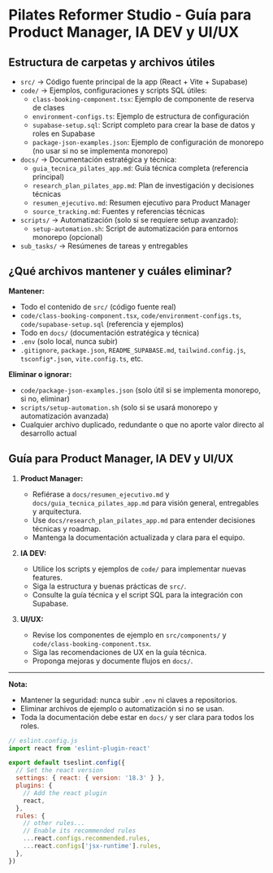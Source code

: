 
# Pilates Reformer Studio - Guía para Product Manager, IA DEV y UI/UX

## Estructura de carpetas y archivos útiles

- `src/` → Código fuente principal de la app (React + Vite + Supabase)
- `code/` → Ejemplos, configuraciones y scripts SQL útiles:
  - `class-booking-component.tsx`: Ejemplo de componente de reserva de clases
  - `environment-configs.ts`: Ejemplo de estructura de configuración
  - `supabase-setup.sql`: Script completo para crear la base de datos y roles en Supabase
  - `package-json-examples.json`: Ejemplo de configuración de monorepo (no usar si no se implementa monorepo)
- `docs/` → Documentación estratégica y técnica:
  - `guia_tecnica_pilates_app.md`: Guía técnica completa (referencia principal)
  - `research_plan_pilates_app.md`: Plan de investigación y decisiones técnicas
  - `resumen_ejecutivo.md`: Resumen ejecutivo para Product Manager
  - `source_tracking.md`: Fuentes y referencias técnicas
- `scripts/` → Automatización (solo si se requiere setup avanzado):
  - `setup-automation.sh`: Script de automatización para entornos monorepo (opcional)
- `sub_tasks/` → Resúmenes de tareas y entregables

## ¿Qué archivos mantener y cuáles eliminar?

**Mantener:**

- Todo el contenido de `src/` (código fuente real)
- `code/class-booking-component.tsx`, `code/environment-configs.ts`, `code/supabase-setup.sql` (referencia y ejemplos)
- Todo en `docs/` (documentación estratégica y técnica)
- `.env` (solo local, nunca subir)
- `.gitignore`, `package.json`, `README_SUPABASE.md`, `tailwind.config.js`, `tsconfig*.json`, `vite.config.ts`, etc.

**Eliminar o ignorar:**

- `code/package-json-examples.json` (solo útil si se implementa monorepo, si no, eliminar)
- `scripts/setup-automation.sh` (solo si se usará monorepo y automatización avanzada)
- Cualquier archivo duplicado, redundante o que no aporte valor directo al desarrollo actual

## Guía para Product Manager, IA DEV y UI/UX

1. **Product Manager:**
   - Refiérase a `docs/resumen_ejecutivo.md` y `docs/guia_tecnica_pilates_app.md` para visión general, entregables y arquitectura.
   - Use `docs/research_plan_pilates_app.md` para entender decisiones técnicas y roadmap.
   - Mantenga la documentación actualizada y clara para el equipo.

2. **IA DEV:**
   - Utilice los scripts y ejemplos de `code/` para implementar nuevas features.
   - Siga la estructura y buenas prácticas de `src/`.
   - Consulte la guía técnica y el script SQL para la integración con Supabase.

3. **UI/UX:**
   - Revise los componentes de ejemplo en `src/components/` y `code/class-booking-component.tsx`.
   - Siga las recomendaciones de UX en la guía técnica.
   - Proponga mejoras y documente flujos en `docs/`.

---

**Nota:**

- Mantener la seguridad: nunca subir `.env` ni claves a repositorios.
- Eliminar archivos de ejemplo o automatización si no se usan.
- Toda la documentación debe estar en `docs/` y ser clara para todos los roles.

```js
// eslint.config.js
import react from 'eslint-plugin-react'

export default tseslint.config({
  // Set the react version
  settings: { react: { version: '18.3' } },
  plugins: {
    // Add the react plugin
    react,
  },
  rules: {
    // other rules...
    // Enable its recommended rules
    ...react.configs.recommended.rules,
    ...react.configs['jsx-runtime'].rules,
  },
})
```
